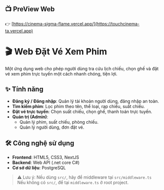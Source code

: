 ## 📺 PreView Web

👉 [https://cinema-sigma-flame.vercel.app/](https://touchcinema-ta.vercel.app)

# 🎬 Web Đặt Vé Xem Phim

Một ứng dụng web cho phép người dùng tra cứu lịch chiếu, chọn ghế và đặt vé xem phim trực tuyến một cách nhanh chóng, tiện lợi.

## ✨ Tính năng

- **Đăng ký / Đăng nhập**: Quản lý tài khoản người dùng, đăng nhập an toàn.
- **Tìm kiếm phim**: Lọc phim theo tên, thể loại, rạp chiếu, suất chiếu.
- **Đặt vé trực tuyến**: Chọn suất chiếu, chọn ghế, thanh toán trực tuyến.
- **Quản trị (Admin)**:
  - Quản lý phim, suất chiếu, phòng chiếu.
  - Quản lý người dùng, đơn đặt vé.

## 🛠️ Công nghệ sử dụng

- **Frontend**: HTML5, CSS3, NextJS
- **Backend**: Web API (.net core C#)
- **Cơ sở dữ liệu**:  PostgreSQL


> ⚠️ Lưu ý: Nếu dùng `src/`, hãy để middleware tại `src/middleware.ts`
> Nếu không có `src/`, để tại `middleware.ts` ở root project.
